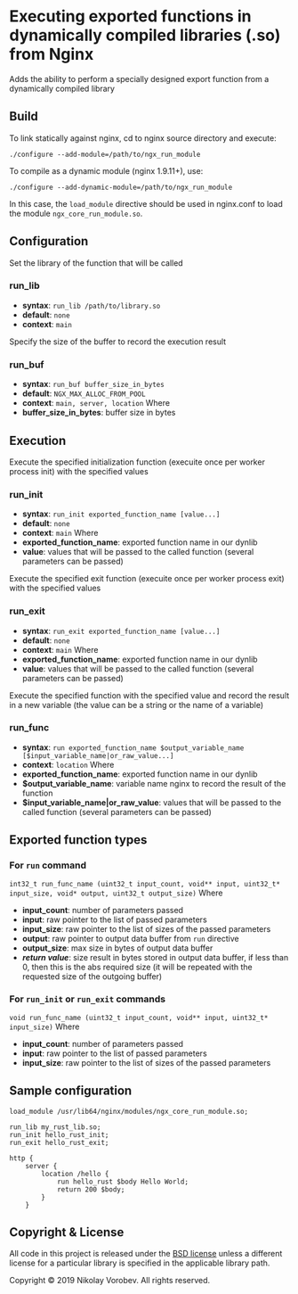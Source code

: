 # Executing exported functions in dynamically compiled libraries (.so) from Nginx

Adds the ability to perform a specially designed export function from a dynamically compiled library

## Build

To link statically against nginx, cd to nginx source directory and execute:

    ./configure --add-module=/path/to/ngx_run_module

To compile as a dynamic module (nginx 1.9.11+), use:
  
	./configure --add-dynamic-module=/path/to/ngx_run_module

In this case, the `load_module` directive should be used in nginx.conf to load the module `ngx_core_run_module.so`.

## Configuration

Set the library of the function that will be called

### run_lib
* **syntax**: `run_lib /path/to/library.so`
* **default**: `none`
* **context**: `main`

Specify the size of the buffer to record the execution result

### run_buf
* **syntax**: `run_buf buffer_size_in_bytes`
* **default**: `NGX_MAX_ALLOC_FROM_POOL`
* **context**: `main, server, location`
Where
* **buffer_size_in_bytes**: buffer size in bytes

## Execution

Execute the specified initialization function (execuite once per worker process init) with the specified values

### run_init
* **syntax**: `run_init exported_function_name [value...]`
* **default**: `none`
* **context**: `main`
Where
* **exported_function_name**: exported function name in our dynlib
* **value**: values that will be passed to the called function (several parameters can be passed)

Execute the specified exit function (execuite once per worker process exit) with the specified values

### run_exit
* **syntax**: `run_exit exported_function_name [value...]`
* **default**: `none`
* **context**: `main`
Where
* **exported_function_name**: exported function name in our dynlib
* **value**: values that will be passed to the called function (several parameters can be passed)

Execute the specified function with the specified value and record the result in a new variable (the value can be a string or the name of a variable)

### run_func
* **syntax**: `run exported_function_name $output_variable_name [$input_variable_name|or_raw_value...]`
* **context**: `location`
Where
* **exported_function_name**: exported function name in our dynlib
* **$output_variable_name**: variable name nginx to record the result of the function
* **$input_variable_name|or_raw_value**: values that will be passed to the called function (several parameters can be passed)

## Exported function types

### For `run` command
`int32_t run_func_name (uint32_t input_count, void** input, uint32_t* input_size, void* output, uint32_t output_size)`
Where
* **input_count**: number of parameters passed
* **input**: raw pointer to the list of passed parameters
* **input_size**: raw pointer to the list of sizes of the passed parameters
* **output**: raw pointer to output data buffer from `run` directive
* **output_size**: max size in bytes of output data buffer
* **_return value_**: size result in bytes stored in output data buffer, if less than 0, then this is the abs required size (it will be repeated with the requested size of the outgoing buffer)

### For `run_init` or `run_exit` commands
`void run_func_name (uint32_t input_count, void** input, uint32_t* input_size)`
Where
* **input_count**: number of parameters passed
* **input**: raw pointer to the list of passed parameters
* **input_size**: raw pointer to the list of sizes of the passed parameters

## Sample configuration
```
load_module /usr/lib64/nginx/modules/ngx_core_run_module.so;

run_lib my_rust_lib.so;
run_init hello_rust_init;
run_exit hello_rust_exit;

http {
	server {
		location /hello {
			run hello_rust $body Hello World;
			return 200 $body;
		}
	}
```
## Copyright & License

All code in this project is released under the [BSD license](https://github.com/bopohaa/ngx_http_run_module/blob/master/LICENSE) unless a different license for a particular library is specified in the applicable library path. 

Copyright © 2019 Nikolay Vorobev.
All rights reserved.
